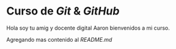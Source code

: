 # Curso de _Git_ & _GitHub_

Hola soy tu amig y docente digital Aaron bienvenidos a mi curso.

Agregando mas contenido al _README.md_
